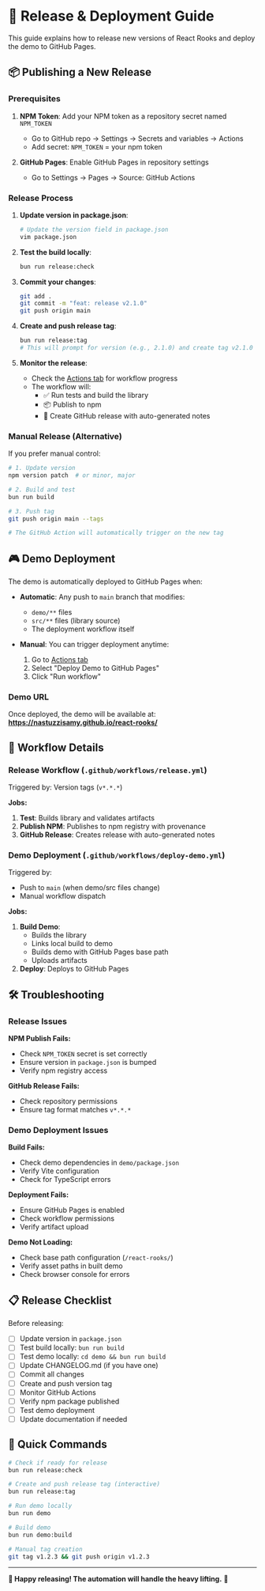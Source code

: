 # 🚀 Release & Deployment Guide

This guide explains how to release new versions of React Rooks and deploy the demo to GitHub Pages.

## 📦 Publishing a New Release

### Prerequisites

1. **NPM Token**: Add your NPM token as a repository secret named `NPM_TOKEN`

   - Go to GitHub repo → Settings → Secrets and variables → Actions
   - Add secret: `NPM_TOKEN` = your npm token

2. **GitHub Pages**: Enable GitHub Pages in repository settings
   - Go to Settings → Pages → Source: GitHub Actions

### Release Process

1. **Update version in package.json**:

   ```bash
   # Update the version field in package.json
   vim package.json
   ```

2. **Test the build locally**:

   ```bash
   bun run release:check
   ```

3. **Commit your changes**:

   ```bash
   git add .
   git commit -m "feat: release v2.1.0"
   git push origin main
   ```

4. **Create and push release tag**:

   ```bash
   bun run release:tag
   # This will prompt for version (e.g., 2.1.0) and create tag v2.1.0
   ```

5. **Monitor the release**:
   - Check the [Actions tab](https://github.com/NastuzziSamy/react-rooks/actions) for workflow progress
   - The workflow will:
     - ✅ Run tests and build the library
     - 📦 Publish to npm
     - 🎉 Create GitHub release with auto-generated notes

### Manual Release (Alternative)

If you prefer manual control:

```bash
# 1. Update version
npm version patch  # or minor, major

# 2. Build and test
bun run build

# 3. Push tag
git push origin main --tags

# The GitHub Action will automatically trigger on the new tag
```

## 🎮 Demo Deployment

The demo is automatically deployed to GitHub Pages when:

- **Automatic**: Any push to `main` branch that modifies:

  - `demo/**` files
  - `src/**` files (library source)
  - The deployment workflow itself

- **Manual**: You can trigger deployment anytime:
  1. Go to [Actions tab](https://github.com/NastuzziSamy/react-rooks/actions)
  2. Select "Deploy Demo to GitHub Pages"
  3. Click "Run workflow"

### Demo URL

Once deployed, the demo will be available at:
**https://nastuzzisamy.github.io/react-rooks/**

## 🔧 Workflow Details

### Release Workflow (`.github/workflows/release.yml`)

Triggered by: Version tags (`v*.*.*`)

**Jobs:**

1. **Test**: Builds library and validates artifacts
2. **Publish NPM**: Publishes to npm registry with provenance
3. **GitHub Release**: Creates release with auto-generated notes

### Demo Deployment (`.github/workflows/deploy-demo.yml`)

Triggered by:

- Push to `main` (when demo/src files change)
- Manual workflow dispatch

**Jobs:**

1. **Build Demo**:
   - Builds the library
   - Links local build to demo
   - Builds demo with GitHub Pages base path
   - Uploads artifacts
2. **Deploy**: Deploys to GitHub Pages

## 🛠️ Troubleshooting

### Release Issues

**NPM Publish Fails:**

- Check `NPM_TOKEN` secret is set correctly
- Ensure version in `package.json` is bumped
- Verify npm registry access

**GitHub Release Fails:**

- Check repository permissions
- Ensure tag format matches `v*.*.*`

### Demo Deployment Issues

**Build Fails:**

- Check demo dependencies in `demo/package.json`
- Verify Vite configuration
- Check for TypeScript errors

**Deployment Fails:**

- Ensure GitHub Pages is enabled
- Check workflow permissions
- Verify artifact upload

**Demo Not Loading:**

- Check base path configuration (`/react-rooks/`)
- Verify asset paths in built demo
- Check browser console for errors

## 📋 Release Checklist

Before releasing:

- [ ] Update version in `package.json`
- [ ] Test build locally: `bun run build`
- [ ] Test demo locally: `cd demo && bun run build`
- [ ] Update CHANGELOG.md (if you have one)
- [ ] Commit all changes
- [ ] Create and push version tag
- [ ] Monitor GitHub Actions
- [ ] Verify npm package published
- [ ] Test demo deployment
- [ ] Update documentation if needed

## 🎯 Quick Commands

```bash
# Check if ready for release
bun run release:check

# Create and push release tag (interactive)
bun run release:tag

# Run demo locally
bun run demo

# Build demo
bun run demo:build

# Manual tag creation
git tag v1.2.3 && git push origin v1.2.3
```

---

**🎉 Happy releasing! The automation will handle the heavy lifting.** 🚀

